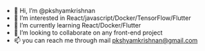 - 👋 Hi, I’m @pkshyamkrishnan
- 👀 I’m interested in React/javascript/Docker/TensorFlow/Flutter
- 🌱 I’m currently learning React/Docker/Flutter
- 💞️ I’m looking to collaborate on any front-end project
- 📫 you can reach me through mail pkshyamkrishnan@gmail.com

<!---
pkshyamkrishnan/pkshyamkrishnan is a ✨ special ✨ repository because its `README.md` (this file) appears on your GitHub profile.
You can click the Preview link to take a look at your changes.
--->
